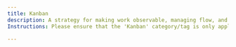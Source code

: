 ```yaml
---
title: Kanban
description: A strategy for making work observable, managing flow, and continuously improving value delivery. Specifically Kanban as outlined in the Kanban Guide.
Instructions: Please ensure that the 'Kanban' category/tag is only applied to content that specifically relates to the strategy for making work observable, managing flow, and continuously improving value delivery, as outlined in the Kanban Guide.

---
```


